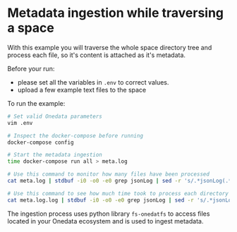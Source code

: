 # Metadata ingestion while traversing a space

With this example you will traverse the whole space directory tree and process each file, so it's content is attached as it's metadata.

Before your run:

* please set all the variables in `.env` to correct values.
* upload a few example text files to the space

To run the example:

```bash
# Set valid Onedata parameters
vim .env

# Inspect the docker-compose before running
docker-compose config

# Start the metadata ingestion
time docker-compose run all > meta.log

# Use this command to monitor how many files have been processed
cat meta.log | stdbuf -i0 -o0 -e0 grep jsonLog | sed -r 's/.*jsonLog(.*)}.*/\1}/g' |  cut -f 2- -d ':' |   jq " [.wholeTime] | add" | wc -l

# Use this command to see how much time took to process each directory
cat meta.log.log | stdbuf -i0 -o0 -e0 grep jsonLog | sed -r 's/.*jsonLog(.*)}.*/\1}/g' |  cut -f 2- -d ':' |   jq -r '"\(.listDirTime) \(.file)"'  | sort -k 1 -t ' ' -n | uniq -c -w 19
```

The ingestion process uses python library `fs-onedatfs` to access files located in your Onedata ecosystem and is used to ingest metadata.
